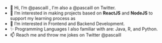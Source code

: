 - 👋 Hi, I’m @pascaill , I'm also a @pascaill on Twitter.
- 👀 I’m interested in making projects based on **ReactJS** and **NodeJS** to support my learning process as 
- 🌱 I’m interested in Frontend and Backend Development.
- ✨ Programming Languages I also familiar with are: Java, R, and Python. 
- 📫 Reach me and throw me jokes on Twitter @pascaill

<!---
pascaill/pascaill is a ✨ special ✨ repository because its `README.md` (this file) appears on your GitHub profile.
You can click the Preview link to take a look at your changes.
--->
